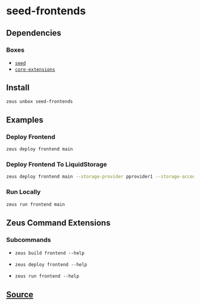 
seed-frontends
====================







## Dependencies
### Boxes
* [`seed`](seed.md)
* [`core-extensions`](core-extensions.md)




## Install
```bash
zeus unbox seed-frontends
```
## Examples
### Deploy Frontend
```bash
zeus deploy frontend main
```
### Deploy Frontend To LiquidStorage
```bash
zeus deploy frontend main --storage-provider pprovider1 --storage-account test1 --storage-key test1privatekey
```
### Run Locally
```bash
zeus run frontend main
```

## Zeus Command Extensions

### Subcommands
* ```zeus build frontend --help```

* ```zeus deploy frontend --help```

* ```zeus run frontend --help```







## [Source](https://github.com/liquidapps-io/zeus-sdk/tree/master/boxes/groups/frontends/seed-frontends)